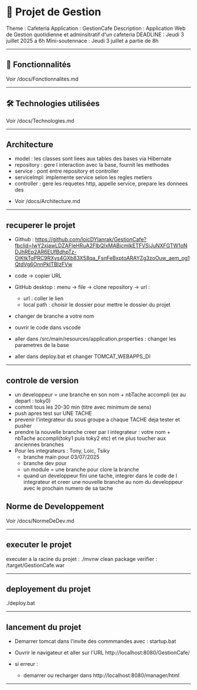# 🏢 Projet de Gestion 
Theme : Cafeteria
Application : GestionCafe
Description : Application Web de Gestion quotidienne et adminsitratif d'un cafeteria 
DEADLINE : Jeudi 3 juillet 2025 a 6h
Mini-soutennace : Jeudi 3 juillet a partie de 8h

---

## 🚀 Fonctionnalités

Voir /docs/Fonctionnalites.md

---

## 🛠️ Technologies utilisées

Voir /docs/Technologies.md

---

## Architecture
- model : les classes sont liees aux tables des bases via Hibernate
- repository : gere l interaction avec la base, fournit les methodes
- service : pont entre repository et controller
- serviceImpl: implemente service selon les regles metiers
- controller : gere les requetes http, appelle service, prepare les donnees des 

+ Voir /docs/Architecture.md

---


## recuperer le projet

- Github : https://github.com/loicDYlanrak/GestionCafe?fbclid=IwY2xjawLDZAFleHRuA2FlbQIxMABicmlkETFVSjJuNXFGTW1oNDJhREp2AR6EUfBdhpTz-OiKtkTqPRC9RXys4GXb83X58qa_FsnFeBxptoARAYZg3zoOuw_aem_og1QtdVg6OnnPkITBIzFVw

- code -> copier URL
- GitHub desktop : menu -> file -> clone repository -> url :
    - url : coller le lien 
    - local path : choisir le dossier pour mettre le dossier du projet
- changer de branche a votre nom
- ouvrir le code dans vscode
- aller dans /src/main/resources/application.properties :  changer les parametres de la base
- aller dans deploy.bat et changer TOMCAT_WEBAPPS_DI

---

## controle de version

- un developpeur = une branche en son nom + nbTache accompli (ex au depart : toky0)
- commit tous les 20-30 min (titre avec minimum de sens)
- push apres test sur UNE TACHE
- prevenir l'integrateur du sous groupe a chaque TACHE deja  tester et pusher
- prendre la nouvelle branche creer par l integrateur : votre nom + nbTache accompli(toky1 puis toky2 etc) et ne plus toucher aux anciennes branches
- Pour les integrateurs : Tony, Loic, Tsiky
    - branche main pour 03/07/2025
    - branche dev pour 
    - un module = une branche pour clore la branche
    - quand un developpeur fini une tache, integrer dans le code de l integrateur et creer une nouvelle branche au nom du developpeur avec le prochain numero de sa tache 

## Norme de Developpement

Voir /docs/NormeDeDev.md

---

## executer le projet 
executer a la racine du projet :
./mvnw clean package
verifier : /target/GestionCafe.war

--- 

## deployement du projet 
./deploy.bat

---

## lancement du projet

- Demarrer tomcat dans l'invite des commmandes avec : 
startup.bat
- Ouvrir le navigateur et aller sur l'URL
http://localhost:8080/GestionCafe/

- si erreur : 
    - demarrer ou recharger dans http://localhost:8080/manager/html
---